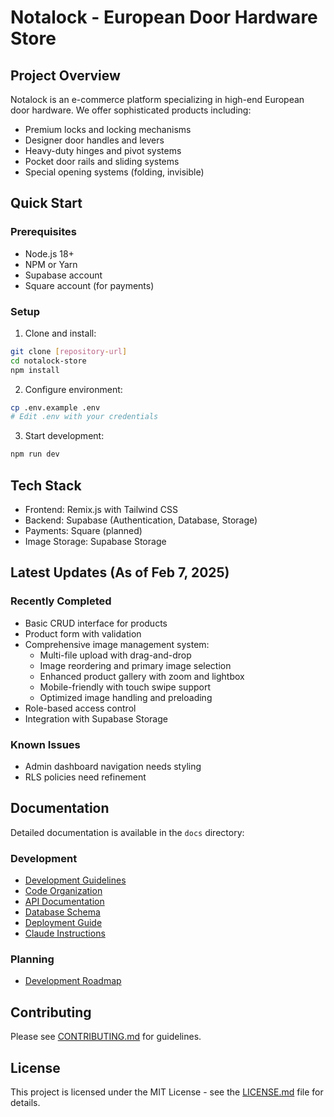 # Notalock - European Door Hardware Store

## Project Overview
Notalock is an e-commerce platform specializing in high-end European door hardware. We offer sophisticated products including:
- Premium locks and locking mechanisms
- Designer door handles and levers
- Heavy-duty hinges and pivot systems
- Pocket door rails and sliding systems
- Special opening systems (folding, invisible)

## Quick Start

### Prerequisites
- Node.js 18+
- NPM or Yarn
- Supabase account
- Square account (for payments)

### Setup
1. Clone and install:
```bash
git clone [repository-url]
cd notalock-store
npm install
```

2. Configure environment:
```bash
cp .env.example .env
# Edit .env with your credentials
```

3. Start development:
```bash
npm run dev
```

## Tech Stack
- Frontend: Remix.js with Tailwind CSS
- Backend: Supabase (Authentication, Database, Storage)
- Payments: Square (planned)
- Image Storage: Supabase Storage

## Latest Updates (As of Feb 7, 2025)

### Recently Completed
- Basic CRUD interface for products
- Product form with validation
- Comprehensive image management system:
  - Multi-file upload with drag-and-drop
  - Image reordering and primary image selection
  - Enhanced product gallery with zoom and lightbox
  - Mobile-friendly with touch swipe support
  - Optimized image handling and preloading
- Role-based access control
- Integration with Supabase Storage

### Known Issues
- Admin dashboard navigation needs styling
- RLS policies need refinement

## Documentation

Detailed documentation is available in the `docs` directory:

### Development
- [Development Guidelines](./docs/development/guidelines.md)
- [Code Organization](./docs/development/code-organization.md)
- [API Documentation](./docs/api.md)
- [Database Schema](./docs/database.md)
- [Deployment Guide](./docs/deployment.md)
- [Claude Instructions](./docs/development/claude-instructions.md)

### Planning
- [Development Roadmap](./docs/roadmap/development-plan.md)

## Contributing
Please see [CONTRIBUTING.md](./CONTRIBUTING.md) for guidelines.

## License
This project is licensed under the MIT License - see the [LICENSE.md](./LICENSE.md) file for details.